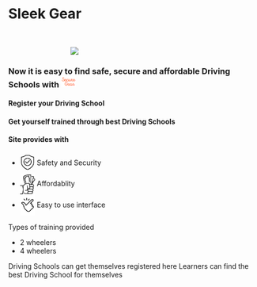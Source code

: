 #                                                                          Sleek Gear
<br>

<img src="https://github.com/curriee11/Driving_Schools/blob/main/Untitled%20design%20(3).gif"  style="display: block;
  margin-left: auto;
  margin-right: auto;
  width: 50%;">

<h3>Now it is easy to find safe, secure and affordable Driving Schools with <img src="https://github.com/curriee11/Driving_Schools/blob/main/secureGear.png" width="30"></h3>
<h4>Register your Driving School</h4> 
<h4>Get yourself trained through best Driving Schools</h4>

<h4>Site provides with</h4>
<ul>
 <li><img src="https://github.com/curriee11/Driving_Schools/blob/main/Untitled%20design%20(1).gif" width="30" align="center">&nbsp;Safety and Security</li>
 
 <li><img src="https://github.com/curriee11/Driving_Schools/blob/main/Untitled%20design%20(2).jpg" width="30" align="center">&nbsp;Affordablity</li>
 
 <li><img src="https://github.com/curriee11/Driving_Schools/blob/main/Untitled%20design%20(3).jpg" width="30" align="center">&nbsp;Easy to use interface</li>
 
</ul>

Types of training provided

<ul>
<li>2 wheelers</li>
<li>4 wheelers</li>
</ul>

Driving Schools can get themselves registered here
Learners can find the best Driving School for themselves

